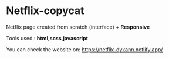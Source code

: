 # Netflix-copycat

Netflix page created from scratch (interface) + <strong>Responsive</strong>

Tools used : <strong>html,scss,javascript</strong>

You can check the website on: https://netflix-dykann.netlify.app/

